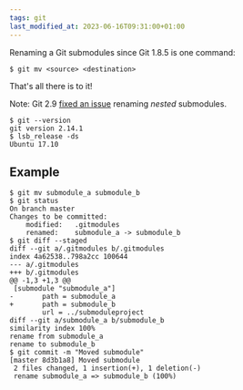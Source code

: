 ```yaml
---
tags: git
last_modified_at: 2023-06-16T09:31:00+01:00
---
```


Renaming a Git submodules since Git 1.8.5 is one command:

```terminal
$ git mv <source> <destination>
```

That's all there is to it!

Note: Git 2.9 [fixed an issue](https://stackoverflow.com/a/18712756) renaming *nested* submodules.

```terminal
$ git --version
git version 2.14.1
$ lsb_release -ds
Ubuntu 17.10
```

## Example

```terminal
$ git mv submodule_a submodule_b
$ git status
On branch master
Changes to be committed:
    modified:   .gitmodules
    renamed:    submodule_a -> submodule_b
$ git diff --staged
diff --git a/.gitmodules b/.gitmodules
index 4a62538..798a2cc 100644
--- a/.gitmodules
+++ b/.gitmodules
@@ -1,3 +1,3 @@
 [submodule "submodule_a"]
-       path = submodule_a
+       path = submodule_b
        url = ../submoduleproject
diff --git a/submodule_a b/submodule_b
similarity index 100%
rename from submodule_a
rename to submodule_b
$ git commit -m "Moved submodule"
[master 8d3b1a8] Moved submodule
 2 files changed, 1 insertion(+), 1 deletion(-)
 rename submodule_a => submodule_b (100%)
```

